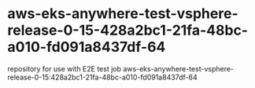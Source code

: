 # aws-eks-anywhere-test-vsphere-release-0-15-428a2bc1-21fa-48bc-a010-fd091a8437df-64
repository for use with E2E test job aws-eks-anywhere-test-vsphere-release-0-15:428a2bc1-21fa-48bc-a010-fd091a8437df-64
